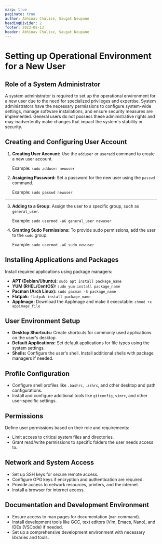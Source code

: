 ```yaml
---
marp: true
paginate: true
author: Abhinav Chalise, Saugat Neupane
headingDivider: 2
footer: 2023-08-13
header: Abhinav Chalise, Saugat Neupane
---
```


# Setting up Operational Environment for a New User

## Role of a System Administrator

A system administrator is required to set up the operational environment for a new user due to the need for specialized privileges and expertise. System administrators have the necessary permissions to configure system-wide settings, manage software installations, and ensure security measures are implemented. General users do not possess these administrative rights and may inadvertently make changes that impact the system's stability or security.

## Creating and Configuring User Account

1. **Creating User Account:** Use the `adduser` or `useradd` command to create a new user account.

   Example: `sudo adduser newuser`

2. **Assigning Password:** Set a password for the new user using the `passwd` command.

   Example: `sudo passwd newuser`

---

3. **Adding to a Group:** Assign the user to a specific group, such as `general_user`.

   Example: `sudo usermod -aG general_user newuser`

4. **Granting Sudo Permissions:** To provide sudo permissions, add the user to the `sudo` group.

   Example: `sudo usermod -aG sudo newuser`

## Installing Applications and Packages

Install required applications using package managers:

- **APT (Debian/Ubuntu):** `sudo apt install package_name`
- **YUM (RHEL/CentOS):** `sudo yum install package_name`
- **Pacman (Arch Linux):** `sudo pacman -S package_name`
- **Flatpak:** `flatpak install package_name`
- **AppImage:** Download the AppImage and make it executable: `chmod +x appimage_file`

## User Environment Setup

- **Desktop Shortcuts:** Create shortcuts for commonly used applications on the user's desktop.
- **Default Applications:** Set default applications for file types using the system settings.
- **Shells:** Configure the user's shell. Install additional shells with package managers if needed.

## Profile Configuration

- Configure shell profiles like `.bashrc`, `.zshrc`, and other desktop and path configurations.
- Install and configure additional tools like `gitconfig`, `vimrc`, and other user-specific settings.

## Permissions

Define user permissions based on their role and requirements:

- Limit access to critical system files and directories.
- Grant read/write permissions to specific folders the user needs access to.

## Network and System Access

- Set up SSH keys for secure remote access.
- Configure GPG keys if encryption and authentication are required.
- Provide access to network resources, printers, and the internet.
- Install a browser for internet access.

## Documentation and Development Environment

- Ensure access to man pages for documentation (`man` command).
- Install development tools like GCC, text editors (Vim, Emacs, Nano), and IDEs (VSCode) if needed.
- Set up a comprehensive development environment with necessary libraries and tools.
